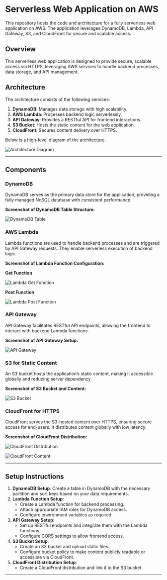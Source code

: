 # Serverless Web Application on AWS

This repository hosts the code and architecture for a fully serverless web application on AWS. The application leverages DynamoDB, Lambda, API Gateway, S3, and CloudFront for secure and scalable access.

## Overview
This serverless web application is designed to provide secure, scalable access via HTTPS, leveraging AWS services to handle backend processes, data storage, and API management.

## Architecture
The architecture consists of the following services:
1. **DynamoDB**: Manages data storage with high scalability.
2. **AWS Lambda**: Processes backend logic serverlessly.
3. **API Gateway**: Provides a RESTful API for frontend interactions.
4. **S3 Bucket**: Hosts the static content for the web application.
5. **CloudFront**: Secures content delivery over HTTPS.

Below is a high-level diagram of the architecture.

![Architecture Diagram](./res/serverless_web.svg) 

---

## Components

### DynamoDB
DynamoDB serves as the primary data store for the application, providing a fully managed NoSQL database with consistent performance.

**Screenshot of DynamoDB Table Structure:**

![DynamoDB Table](./res/dynamodb.png) 
### AWS Lambda
Lambda functions are used to handle backend processes and are triggered by API Gateway requests. They enable serverless execution of backend logic.

**Screenshot of Lambda Function Configuration:**

**Get Function**

![Lambda Get Function](./res/fetch.png) 

**Post Function**

![Lambda Post Function](./res/post.png) 


### API Gateway
API Gateway facilitates RESTful API endpoints, allowing the frontend to interact with backend Lambda functions.

**Screenshot of API Gateway Setup:**

![API Gateway](./res/api_gateway.png) 

### S3 for Static Content
An S3 bucket hosts the application’s static content, making it accessible globally and reducing server dependency.

**Screenshot of S3 Bucket and Content:**

![S3 Bucket](./res/s3bucket.png) 

### CloudFront for HTTPS
CloudFront serves the S3-hosted content over HTTPS, ensuring secure access for end-users. It distributes content globally with low latency.

**Screenshot of CloudFront Distribution:**

![CloudFront Distribution](./res/cloudfront.png) 

![CloudFront Content](./res/cloudfront_content.png) 



---

## Setup Instructions
1. **DynamoDB Setup**: Create a table in DynamoDB with the necessary partition and sort keys based on your data requirements.
2. **Lambda Function Setup**:
   - Create a Lambda function for backend processing.
   - Attach appropriate IAM roles for DynamoDB access.
   - Configure environment variables as required.
3. **API Gateway Setup**:
   - Set up RESTful endpoints and integrate them with the Lambda functions.
   - Configure CORS settings to allow frontend access.
4. **S3 Bucket Setup**:
   - Create an S3 bucket and upload static files.
   - Configure bucket policy to make content publicly readable or accessible via CloudFront.
5. **CloudFront Distribution Setup**:
   - Create a CloudFront distribution and link it to the S3 bucket.
 
---
